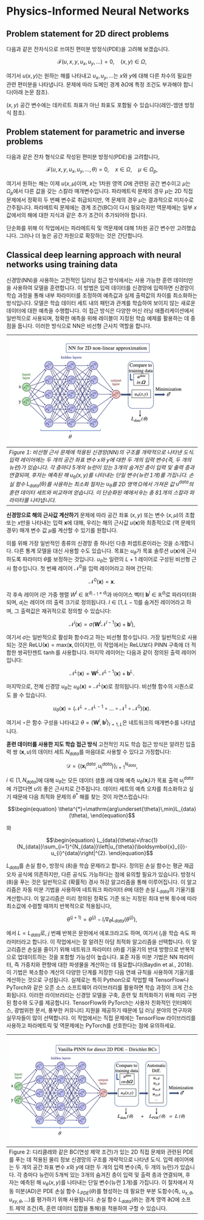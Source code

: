 # Physics-Informed Neural Networks

## Problem statement for 2D direct problems

다음과 같은 잔차식으로 쓰여진 편미분 방정식(PDE)을 고려해 보겠습니다. 
```math
\begin{equation}
\mathcal{F}(u,x,y,u_x,u_y,...)=0,\quad(x,y)\in\Omega,
\end{equation}
```
여기서 $u(x,y)$는 원하는 해를 나타내고 $u_x, u_y, ...$는 $x$와 $y$에 대해 다른 차수의 필요한 관련 편미분을 나타냅니다. 문제에 따라 도메인 경계 $\partial \Omega$에 특정 조건도 부과해야 합니다(아래 논문 참조).

$(x,y)$ 공간 변수에는 데카르트 좌표가 아닌 좌표도 포함될 수 있습니다(레인-엠덴 방정식 참조).

## Problem statement for parametric and inverse problems

다음과 같은 잔차 형식으로 작성된 편미분 방정식(PDE)을 고려합니다, 
```math
\begin{equation}
\mathcal{F}(u,x,y,u_x,u_y,...,\theta)=0,\quad x\in\Omega,\quad\mu\in\Omega_{p},
\end{equation}
```
여기서 원하는 해는 이제 $u(x,\mu)$이며, $x$는 1차원 영역 $\Omega$에 관련된 공간 변수이고 $\mu$는 $\Omega_{p}$에서 다른 값을 갖는 스칼라 매개변수입니다. 파라메트릭 문제의 경우 $\mu$는 2D 직접 문제에서 정확히 두 번째 변수로 취급되지만, 역 문제의 경우 $\mu$는 결과적으로 미지수로 간주됩니다. 파라메트릭 문제에는 경계 조건(BC)이 다시 필요하지만 역문제에는 일부 $x$ 값에서의 해에 대한 지식과 같은 추가 조건이 추가되어야 합니다.

단순화를 위해 이 작업에서는 파라메트릭 및 역문제에 대해 1차원 공간 변수만 고려했습니다. 그러나 더 높은 공간 차원으로 확장하는 것은 간단합니다.

## Classical deep learning approach with neural networks using training data

신경망(NN)을 사용하는 고전적인 딥러닝 접근 방식에서는 사용 가능한 훈련 데이터만을 사용하여 모델을 훈련합니다. 이 방법은 입력 데이터를 신경망에 입력하면 신경망이 학습 과정을 통해 내부 파라미터를 조정하여 예측값과 실제 출력값의 차이를 최소화하는 방식입니다. 모델은 학습 데이터 세트 내의 패턴과 관계를 학습하여 보이지 않는 새로운 데이터에 대한 예측을 수행합니다. 이 접근 방식은 다양한 머신 러닝 애플리케이션에서 일반적으로 사용되며, 정확한 예측을 위해 레이블이 지정된 학습 예제를 활용하는 데 중점을 둡니다. 이러한 방식으로 NN은 비선형 근사치 역할을 합니다.

|![Figure.1](../figures/figure_1.png)|
|:--|
|*Figure 1: 비선형 근사 문제에 적용된 신경망(NN)의 구조를 개략적으로 나타낸 도식. 입력 레이어에는 두 개의 공간 좌표 변수 $x$와 $y$에 대한 두 개의 입력 변수(즉, 두 개의 뉴런)가 있습니다. 각 층마다 5개의 뉴런이 있는 3개의 숨겨진 층이 입력 및 출력 층과 연결되며, 후자는 예측된 해 $u_{\theta}(x,y)$를 나타내는 단일 변수(뉴런 1개)를 가집니다. 손실 함수 $L_{data}(\theta)$를 사용하는 최소화 절차는 $u_{\theta}$를 2D 영역 $\Omega$에서 가져온 값 $u^{data}$의 훈련 데이터 세트와 비교하여 얻습니다. 이 단순화된 예에서 $\theta$는 총 81개의 스칼라 파라미터를 나타냅니다.*|

**신경망으로 해의 근사값 계산하기** 문제에 따라 공간 좌표 $(x,y)$ 또는 변수 $(x,\mu)$의 조합 또는 $x$만을 나타내는 입력 $\boldsymbol{x}$에 대해, 우리는 해의 근사값 $u(\boldsymbol{x})$와 최종적으로 (역 문제의 경우) 매개 변수 값 $\mu$를 계산할 수 있기를 원합니다.

이를 위해 가장 일반적인 종류의 신경망 중 하나인 다층 퍼셉트론이라는 것을 소개합니다. 다른 통계 모델을 대신 사용할 수도 있습니다. 목표는 $u_{\theta}$가 목표 솔루션 $u(\boldsymbol{x})$에 근사하도록 파라미터 $\theta$를 보정하는 것입니다. $u_{\theta}$는 일련의 $L+1$ 레이어로 구성된 비선형 근사 함수입니다. 첫 번째 레이어 $\mathcal{N}^0$을 입력 레이어라고 하며 간단히:
```math
\begin{equation}
\mathcal{N}^0(\boldsymbol{x}) = \boldsymbol{x}.
\end{equation}
```
각 후속 레이어 $l$은 가중 행렬 $W^l\in\mathbb{R}^{d_{l-1}\times d_{l}}$과 바이어스 벡터 $\boldsymbol{b}^{l}\in\mathbb{R}^{d_{l}}$로 파라미터화되며, $d_{l}$는 레이어 $l$의 출력 크기로 정의됩니다. $l\in[1,L-1]$를 숨겨진 레이어라고 하며, 그 출력값은 재귀적으로 정의할 수 있습니다:
```math
\begin{equation}
\mathcal{N}^{l}(\boldsymbol{x})=\sigma(\boldsymbol{W}^{l}\mathcal{N}^{l-1}(\boldsymbol{x})+\boldsymbol{b}^{l}),
\end{equation}
```
여기서 $\sigma$는 일반적으로 활성화 함수라고 하는 비선형 함수입니다. 가장 일반적으로 사용되는 것은 $\mathrm{ReLU}(\boldsymbol{x})=\mathrm{max}(\boldsymbol{x},0)$이지만, 이 작업에서는 $\mathrm{ReLU}$보다 PINN 구축에 더 적합한 쌍곡탄젠트 $\tanh$를 사용합니다. 마지막 레이어는 다음과 같이 정의된 출력 레이어입니다:
```math
\begin{equation}
\mathcal{N}^{L}(\boldsymbol{x})=\boldsymbol{W}^{L}\mathcal{N}^{L-1}(\boldsymbol{x})+\boldsymbol{b}^{L}.
\end{equation}
```
마지막으로, 전체 신경망 $u_{\theta}$는 $u_{\theta}(\boldsymbol{x})=\mathcal{N}^{L}(\boldsymbol{x})$로 정의됩니다. 비선형 함수의 시퀀스로도 쓸 수 있습니다.
```math
\begin{equation}
u_{\theta}(\boldsymbol{x})=\left(\mathcal{N}^{L}\circ\mathcal{N}^{L-1}\circ\ldots\circ\mathcal{N}^{1}\circ\mathcal{N}^{0}\right)(\boldsymbol{x}).
\end{equation}
```
여기서 $\circ$은 함수 구성을 나타내고 $\theta=\{\boldsymbol{W}^{l},\boldsymbol{b}^{l}\}_{l=1,L}$은 네트워크의 매개변수를 나타냅니다.

**훈련 데이터를 사용한 지도 학습 접근 방식** 고전적인 지도 학습 접근 방식은 알려진 입출력 쌍 $(\boldsymbol{x}, u)$의 데이터 세트 $N_{data}$를 마음대로 사용할 수 있다고 가정합니다:
```math
\begin{equation}
    \mathcal{D}=\left\{\left(\boldsymbol{x}_{i}^{data},u_{i}^{data}\right)\right\}_{i=1}^{N_{data}},
\end{equation}
```
$i\in[1,N_{data}]$에 대해 $u_{\theta}$는 모든 데이터 샘플 $i$에 대해 예측 $u_{\theta}(\boldsymbol{x}_{i})$가 목표 출력 $u_{i}^{data}$에 가깝다면 $u$의 좋은 근사치로 간주됩니다. 데이터 세트의 예측 오차를 최소화하고 싶기 때문에 다음 최적화 문제의 $\theta^{*}$ 해를 찾는 것이 자연스럽습니다:
```math
\begin{equation}
    \theta^{*}=\mathrm{arg\underset{\theta}\,min}L_{data}(\theta),
\end{equation}
```
와
```math
\begin{equation}
    L_{data}(\theta)=\frac{1}{N_{data}}\sum_{i=1}^{N_{data}}\left|u_{\theta}(\boldsymbol{x}_{i})-u_{i}^{data}\right|^{2}.
\end{equation}
```
$L_{data}$를 손실 함수, 방정식 (8)을 학습 문제라고 합니다. 정의된 손실 함수는 평균 제곱 오차 공식에 의존하지만, 다른 공식도 가능하다는 점에 유의할 필요가 있습니다. 방정식 (8)을 푸는 것은 일반적으로 (확률적) 경사 하강 알고리즘을 통해 이루어집니다. 이 알고리즘은 자동 미분 기법을 사용하여 네트워크 파라미터 $\theta$에 대한 손실 $L_{data}$의 기울기를 계산합니다. 이 알고리즘은 미리 정의된 정확도 기준 또는 지정된 최대 반복 횟수에 따라 최소값에 수렴할 때까지 반복적으로 적용됩니다,
```math
\begin{equation}
    \theta^{(j+1)}=\theta^{(j)}-l_{r}\nabla_{\theta}L_{data}(\theta^{(j)}),
\end{equation}
```
에서 $L=L_{data}$로, $j$ 번째 반복은 문헌에서 에포크라고도 하며, 여기서 $l_{r}$을 학습 속도 파라미터라고 합니다. 이 작업에서는 잘 알려진 아담 최적화 알고리즘을 선택합니다. 이 알고리즘은 손실을 줄이기 위해 네트워크 파라미터 $(\theta)$를 기울기의 반대 방향으로 반복적으로 업데이트하는 것을 포함할 가능성이 높습니다. 표준 자동 미분 기법은 NN 파라미터, 즉 가중치와 편향에 대한 파생물을 계산하는 데 필요합니다(Baydin et al., 2018). 이 기법은 복소함수 계산의 다양한 단계를 저장한 다음 연쇄 규칙을 사용하여 기울기를 계산하는 것으로 구성됩니다. 실제로는 특히 Python으로 작업할 때 TensorFlow나 PyTorch와 같은 오픈 소스 소프트웨어 라이브러리를 활용하면 학습 과정이 크게 간소화됩니다. 이러한 라이브러리는 신경망 모델을 구축, 훈련 및 최적화하기 위해 미리 구현된 함수와 도구를 제공합니다. TensorFlow와 PyTorch는 사용자 친화적인 인터페이스, 광범위한 문서, 풍부한 커뮤니티 지원을 제공하기 때문에 딥 러닝 분야의 연구자와 실무자들이 많이 선택합니다. 이 작업에서는 직접 문제에는 TensorFlow 라이브러리를 사용하고 파라메트릭 및 역문제에는 PyTorch를 선호한다는 점에 유의하세요.

|![Figure.2](../figures/figure_2.png)|
|:--|
|Figure 2: 디리클레와 같은 BC(연성 제약 조건)가 있는 2D 직접 문제와 관련된 PDE를 푸는 데 적용된 물리 정보 신경망의 구조를 개략적으로 나타낸 도식. 입력 레이어에는 두 개의 공간 좌표 변수 $x$와 $y$에 대한 두 개의 입력 변수(즉, 두 개의 뉴런)가 있습니다. 각 층마다 뉴런이 5개씩 있는 3개의 숨겨진 층이 입력 및 출력 층과 연결되며, 후자는 예측된 해 $u_{\theta}(x,y)$를 나타내는 단일 변수(뉴런 1개)를 가집니다. 이 절차에서 자동 미분(AD)은 PDE 손실 함수 $L_{PDE}(\theta)$를 형성하는 데 필요한 부분 도함수(즉, $u_{x,\theta}, u_{xy,\theta},...$)를 평가하기 위해 사용됩니다. 손실 함수 $L_{data}(\theta)$는 경계 영역 $\partial\Omega$에 소프트 제약 조건(즉, 훈련 데이터 집합을 통해)을 적용하여 구할 수 있습니다.|